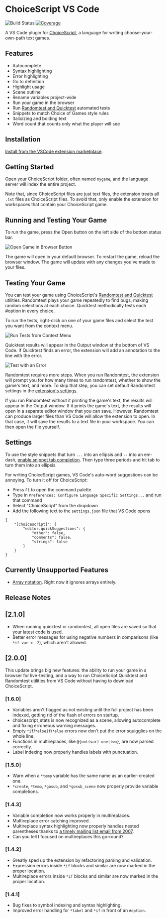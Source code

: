 # ChoiceScript VS Code

![Build Status](https://github.com/sgranade/choicescript_vscode/workflows/build/badge.svg)
[![Coverage](https://codecov.io/gh/sgranade/choicescript_vscode/branch/master/graph/badge.svg)](https://codecov.io/gh/sgranade/choicescript_vscode)


A VS Code plugin for [ChoiceScript](https://github.com/dfabulich/choicescript/), a language for writing choose-your-own-path text games.

## Features

- Autocomplete
- Syntax highlighting
- Error highlighting
- Go to definition
- Highlight usage
- Scene outline
- Rename variables project-wide
- Run your game in the browser
- Run [Randomtest and Quicktest](https://www.choiceofgames.com/make-your-own-games/testing-choicescript-games-automatically/) automated tests
- Snippets to match Choice of Games style rules
- Italicizing and bolding text
- Word count that counts only what the player will see

## Installation

[Install from the VSCode extension marketplace](https://marketplace.visualstudio.com/items?itemName=StephenGranade.choicescript-vscode).

## Getting Started

Open your ChoiceScript folder, often named `mygame`, and the language server will index the entire project.

Note that, since ChoiceScript files are just text files, the extension treats all `.txt` files as ChoiceScript files. To avoid that, only enable the extension for workspaces that contain your ChoiceScript game.

## Running and Testing Your Game

To run the game, press the Open button on the left side of the bottom status bar.

![Open Game in Browser Button](https://raw.github.com/sgranade/choicescript_vscode/blob/master/images/cs-open-game-button.png)

The game will open in your default browser. To restart the game, reload the browser window. The game will update with any changes you've made to your files.

## Testing Your Game

You can test your game using ChoiceScript's [Randomtest and Quicktest](https://www.choiceofgames.com/make-your-own-games/testing-choicescript-games-automatically/) utilities. Randomtest plays your game repeatedly to find bugs, making random selections at each choice. Quicktest methodically tests each #option in every choice.

To run the tests, right-click on one of your game files and select the test you want from the context menu.

![Run Tests from Context Menu](https://raw.githubusercontent.com/sgranade/choicescript_vscode/master/images/run-cs-tests-context-menu.png)

Quicktest results will appear in the Output window at the bottom of VS Code. If Quicktest finds an error, the extension will add an annotation to the line with the error.

![Test with an Error](https://raw.githubusercontent.com/sgranade/choicescript_vscode/master/images/cs-test-error.png)

Randomtest requires more steps. When you run Randomtest, the extension will prompt you for how many times to run randomtest, whether to show the game's text, and more. To skip that step, you can set default Randomtest settings in the [extension's settings](https://code.visualstudio.com/docs/getstarted/settings).

If you run Randomtest without it printing the game's text, the results will appear in the Output window. If it prints the game's text, the results will open in a separate editor window that you can save. However, Randomtest can produce larger files than VS Code will allow the extension to open. In that case, it will save the results to a text file in your workspace. You can then open the file yourself.


## Settings

To use the style snippets that turn `...` into an ellipsis and `--` into an em-dash, [enable snippet tab completion](https://code.visualstudio.com/docs/editor/userdefinedsnippets#_creating-your-own-snippets). Then type three periods and hit tab to turn them into an ellipsis.

For writing ChoiceScript games, VS Code's auto-word suggestions can be annoying. To turn it off for ChoiceScript:

- Press `F1` to open the command palette
- Type in `Preferences: Configure Language Specific Settings...` and run that command
- Select "ChoiceScript" from the dropdown
- Add the following text to the `settings.json` file that VS Code opens
```
{
    "[choicescript]": {
        "editor.quickSuggestions": {
            "other": false,
            "comments": false,
            "strings": false
        }
    }
}
```

## Currently Unsupported Features

- [Array notation](https://forum.choiceofgames.com/t/new-choicescript-features-for-programmers/8423). Right now it ignores arrays entirely.

## Release Notes

## [2.1.0]

- When running quicktest or randomtest, all open files are saved so that your latest code is used.
- Better error messages for using negative numbers in comparisons (like `*if var < -2`), which aren't allowed.

## [2.0.0]

This update brings big new features: the ability to run your game in a browser for live-testing, and a way to run ChoiceScript Quicktest and Randomtest utilities from VS Code without having to download ChoiceScript.

### [1.6.0]

- Variables aren't flagged as not existing until the full project has been indexed, getting rid of the flash of errors on startup.
- choicescript_stats is now recognized as a scene, allowing autocomplete and fixing erroneous warning messages.
- Empty `*if`/`*elseif`/`*else` errors now don't put the error squigglies on the whole line.
- Functions in multireplaces, like `@{not(var) one|two}`, are now parsed correctly.
- Label indexing now properly handles labels with punctuation.

### [1.5.0]

- Warn when a `*temp` variable has the same name as an earlier-created one.
- `*create`, `*temp`, `*gosub`, and `*gosub_scene` now properly provide variable completions.

### [1.4.3]

- Variable completion now works properly in multireplaces.
- Multireplace error catching improved.
- Multireplace syntax highlighting now properly handles nested parentheses thanks to [a timely mailing list email from 2007](https://lists.macromates.com/textmate/2007-September/022055.html).
- Can you tell I focused on multireplaces this go-round?

### [1.4.2]

- Greatly sped up the extension by refactoring parsing and validation.
- Expression errors inside `*if` blocks and similar are now marked in the proper location.
- Multireplace errors inside `*if` blocks and similar are now marked in the proper location.

### [1.4.1]

- Bug fixes to symbol indexing and syntax highlighting.
- Improved error handling for `*label` and `*if` in front of an `#option`.